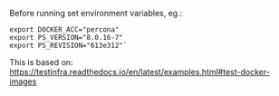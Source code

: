 Before running set environment variables, eg.:
```
export DOCKER_ACC="percona"
export PS_VERSION="8.0.16-7"
export PS_REVISION="613e312"`
```

This is based on:
https://testinfra.readthedocs.io/en/latest/examples.html#test-docker-images
